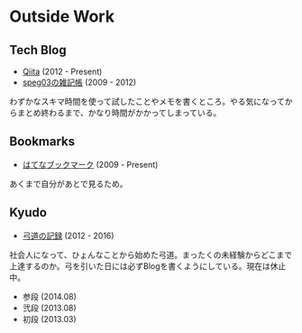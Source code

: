 # Outside Work

## Tech Blog

* [Qiita](https://qiita.com/speg03) (2012 - Present)
* [speg03の雑記帳](http://d.hatena.ne.jp/speg03) (2009 - 2012)

わずかなスキマ時間を使って試したことやメモを書くところ。やる気になってからまとめ終わるまで、かなり時間がかかってしまっている。

## Bookmarks

* [はてなブックマーク](http://b.hatena.ne.jp/speg03/bookmark) (2009 - Present)

あくまで自分があとで見るため。

## Kyudo

* [弓道の記録](http://speg03.hatenablog.jp) (2012 - 2016)

社会人になって、ひょんなことから始めた弓道。まったくの未経験からどこまで上達するのか。弓を引いた日には必ずBlogを書くようにしている。現在は休止中。

* 参段 (2014.08)
* 弐段 (2013.08)
* 初段 (2013.03)
